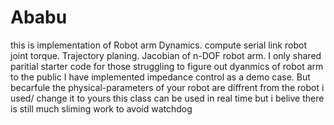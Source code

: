 # Ababu
this is implementation of Robot arm Dynamics.
compute serial link robot joint torque.
Trajectory planing.
Jacobian of n-DOF robot arm.
I only shared paritial starter code for those struggling to figure out dyanmics of robot arm to the public
I have implemented impedance control  as a demo case. But becarfule the physical-parameters of your robot are diffrent from the robot i used/ change it to yours 
this class can be used in real time but i belive there is still much sliming work to avoid watchdog 
